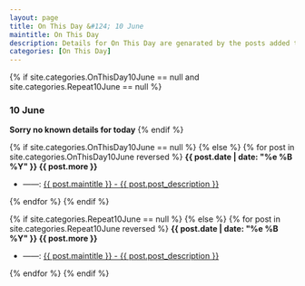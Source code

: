 ```yaml
---
layout: page
title: On This Day &#124; 10 June
maintitle: On This Day
description: Details for On This Day are genarated by the posts added to the website so the content is subject to changes/updates over time.
categories: [On This Day]
---
```


{% if site.categories.OnThisDay10June == null and site.categories.Repeat10June == null %}
<h3>10 June</h3>
<strong>Sorry no known details for today</strong>
{% endif %}

{% if site.categories.OnThisDay10June == null %}
{% else %}
{% for post in site.categories.OnThisDay10June reversed %}
<strong>{{ post.date | date: "%e %B %Y" }} {{ post.more }}</strong>
<ul>
<li> ——: <a href="{{ post.url }}">{{ post.maintitle }} - {{ post.post_description }}</a></li>
</ul>
{% endfor %}
{% endif %}

{% if site.categories.Repeat10June == null %}
{% else %}
{% for post in site.categories.Repeat10June reversed %}
<strong>{{ post.date | date: "%e %B %Y" }} {{ post.more }}</strong>
<ul>
<li> ——: <a href="{{ post.url }}">{{ post.maintitle }} - {{ post.post_description }}</a></li>
</ul>
{% endfor %}
{% endif %}
